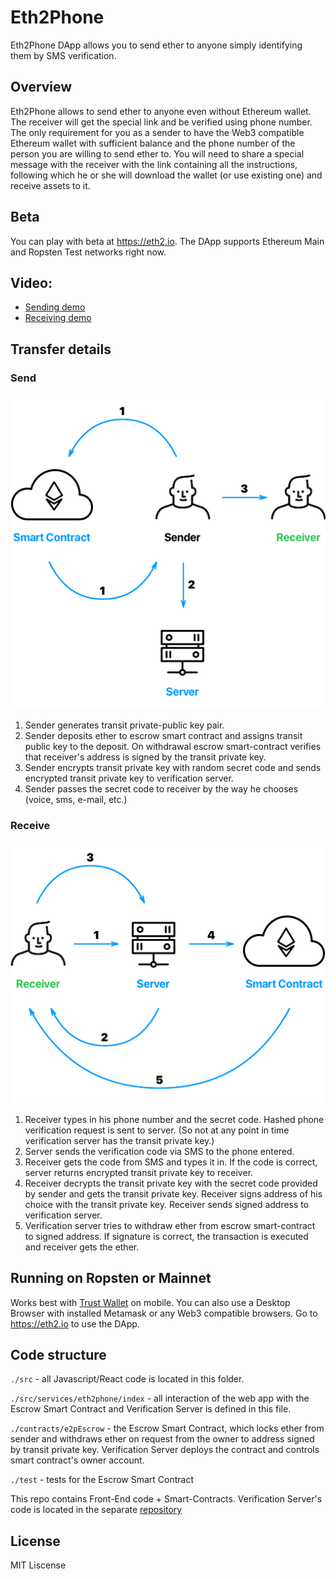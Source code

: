 # Eth2Phone
Eth2Phone DApp allows you to send ether to anyone simply identifying them by SMS verification.

## Overview
Eth2Phone allows to send ether to anyone even without Ethereum wallet. The receiver will get the special link and be verified using phone number. The only requirement for you as a sender to have the Web3 compatible Ethereum wallet with sufficient balance and the phone number of the person you are willing to send ether to. You will need to share a special message with the receiver with the link containing all the instructions, following which he or she will download the wallet (or use existing one) and receive assets to it.

## Beta
You can play with beta at https://eth2.io. The DApp supports Ethereum Main and Ropsten Test networks right now.

## Video: 
* [Sending demo](https://screencast-o-matic.com/watch/cbQoD1IbCD)
* [Receiving demo](https://screencast-o-matic.com/watch/cbQoDXIbCp)


## Transfer details
### Send
![Send](/public/eth2phone_send.png)
1. Sender generates transit private-public key pair.
2. Sender deposits ether to escrow smart contract and assigns transit public key to the deposit. On withdrawal escrow smart-contract verifies that receiver's address is signed by the transit private key.
3. Sender encrypts transit private key with random secret code and sends encrypted transit private key to verification server.
4. Sender passes the secret code to receiver by the way he chooses (voice, sms, e-mail, etc.)

### Receive
![Receive](/public/eth2phone_receive.png)
1. Receiver types in his phone number and the secret code. Hashed phone verification request is sent to server. (So not at any point in time verification server has the transit private key.)
2. Server sends the verification code via SMS to the phone entered.
3. Receiver gets the code from SMS and types it in. If the code is correct, server returns encrypted transit private key to receiver.
4. Receiver decrypts the transit private key with the secret code provided by sender and gets the transit private key. Receiver signs address of his choice with the transit private key. Receiver sends signed address to verification server.
5. Verification server tries to withdraw ether from escrow smart-contract to signed address. If signature is correct, the transaction is executed and receiver gets the ether.

## Running on Ropsten or Mainnet
Works best with [Trust Wallet](http://trustwalletapp.com) on mobile. You can also use a Desktop Browser with installed Metamask or any Web3 compatible browsers. Go to https://eth2.io to use the DApp.


## Code structure
`./src` - all Javascript/React code is located in this folder.

`./src/services/eth2phone/index` - all interaction of the web app with the Escrow Smart Contract and Verification Server is defined in this file.

`./contracts/e2pEscrow` - the Escrow Smart Contract, which locks ether from sender and withdraws ether on request from the owner to address signed by transit private key. Verification Server deploys the contract and controls smart contract's owner account.

`./test` - tests for the Escrow Smart Contract

This repo contains Front-End code + Smart-Contracts. Verification Server's code is located in the separate [repository](https://github.com/eth2phone/eth2phone-server)


## License
MIT Liscense 
